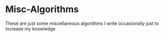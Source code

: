 # Misc-Algorithms
These are just some miscellaneous algorithms I write occasionally just to increase my knowledge
